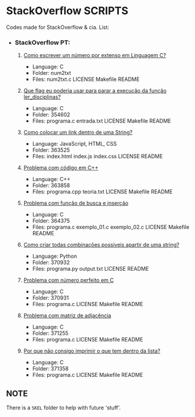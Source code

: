 # StackOverflow SCRIPTS

Codes made for StackOverflow &amp; cia. List:

- ### StackOverflow PT:

    1. [Como escrever um número por extenso em Linguagem C?][1]
        - Language: C
        - Folder: num2txt
        - Files: num2txt.c LICENSE Makefile README
        
    2. [Que flag eu poderia usar para parar a execução da função ler_disciplinas?][2]
        - Language: C
        - Folder: 354602
        - Files: programa.c entrada.txt LICENSE Makefile README
        
	3. [Como colocar um link dentro de uma String?][3]
		- Language: JavaScript, HTML, CSS
		- Folder: 363525
		- Files: index.html index.js index.css LICENSE README
		
	4. [Problema com código em C++][4]
		- Language: C++
        - Folder: 363858
        - Files: programa.cpp teoria.txt LICENSE Makefile README
		
	5. [Problema com função de busca e inserção][5]
		- Language: C
        - Folder: 364375
        - Files: programa.c exemplo_01.c exemplo_02.c LICENSE Makefile README
        
    6. [Como criar todas combinações possiveis apartir de uma string?][6]
		- Language: Python
        - Folder: 370932
        - Files: programa.py output.txt LICENSE README
        
    7. [Problema com número perfeito em C][7]
        - Language: C
        - Folder: 370931
        - Files: programa.c LICENSE Makefile README
        
    8. [Problema com matriz de adjacência][8]
        - Language: C
        - Folder: 371255
        - Files: programa.c LICENSE Makefile README
        
    9. [Por que não consigo imprimir o que tem dentro da lista?][9]
        - Language: C
        - Folder: 371358
        - Files: programa.c LICENSE Makefile README


## NOTE

There is a `SKEL` folder to help with future 'stuff'.

[1]:https://pt.stackoverflow.com/questions/152029/
[2]:https://pt.stackoverflow.com/questions/354602/
[3]:https://pt.stackoverflow.com/questions/363525/
[4]:https://pt.stackoverflow.com/questions/363525/
[5]:https://pt.stackoverflow.com/questions/364375/
[6]:https://pt.stackoverflow.com/questions/370932/
[7]:https://pt.stackoverflow.com/questions/370931/
[8]:https://pt.stackoverflow.com/questions/371255/
[9]:https://pt.stackoverflow.com/questions/371358/

